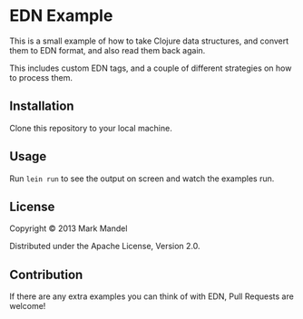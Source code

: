 # EDN Example

This is a small example of how to take Clojure data structures, and convert them to EDN format, and also read them back again.

This includes custom EDN tags, and a couple of different strategies on how to process them.

## Installation

Clone this repository to your local machine.

## Usage

Run `lein run` to see the output on screen and watch the examples run.

## License

Copyright © 2013 Mark Mandel

Distributed under the Apache License, Version 2.0.

## Contribution

If there are any extra examples you can think of with EDN, Pull Requests are welcome!
